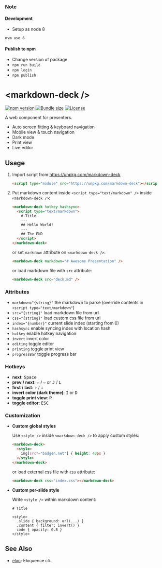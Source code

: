 ### Note

#### Development
* Setup as node 8
```
nvm use 8
```

#### Publish to npm
* Change version of package
* `npm run build`
* `npm login`
* `npm publish`

# &lt;markdown-deck />

[![npm version][npm-src]][npm-href]
[![Bundle size][bundlephobia-src]][bundlephobia-href]
[![License][license-src]][license-href]

A web component for presenters.

- Auto screen fitting & keyboard navigation
- Mobile view & touch navigation
- Dark mode
- Print view
- Live editor

## Usage

1. Import script from https://unpkg.com/markdown-deck

    ```html
    <script type="module" src="https://unpkg.com/markdown-deck"></script>
    ```

2. Put markdown content inside `<script type="text/markdown" />` inside `<markdown-deck />`:

    ```html
    <markdown-deck hotkey hashsync>
      <script type="text/markdown">
        # Title
        ---
        ## Hello World!
        ---
        ## The END
      </script>
    </markdown-deck>
    ```

    or set `markdown` attribute on `<markdown-deck />`:

    ```html
    <markdown-deck markdown="# Awesome Presentation" />
    ```

    or load markdown file with `src` attribute:

    ```html
    <markdown-deck src="deck.md" />
    ```

### Attributes

- `markdown="{string}"` the markdown to parse (override contents in `<script type="text/markdown"`)
- `src="{string}"` load markdown file from url
- `css="{string}"` load custom css file from url
- `index="{number}"` current slide index (starting from 0)
- `hashsync` enable syncing index with location hash
- `hotkey` enable hotkey navigation
- `invert` invert color
- `editing` toggle editor
- `printing` toggle print view
- `progressBar` toggle progress bar

### Hotkeys

- __next__: <kbd>Space</kbd>
- __prev / next__: <kbd>⇦</kbd> / <kbd>⇨</kbd> or <kbd>J</kbd> / <kbd>L</kbd>
- __first / last__: <kbd>⇧</kbd> / <kbd>⇩</kbd>
- __invert color (dark theme)__: <kbd>I</kbd> or <kbd>D</kbd>
- __toggle print view__: <kbd>P</kbd>
- __toggle editor__: <kbd>ESC</kbd>

### Customization

- __Custom global styles__

    Use `<style />` inside `<markdown-deck />` to apply custom styles:

    ```html
    <markdown-deck>
      <style>
        img[src*="badgen.net"] { height: 40px }
      </style>
    </markdown-deck>
    ```

    or load external css file with `css` attribute:

    ```html
    <markdown-deck css="index.css"></markdown-deck>
    ```

- __Custom per-slide style__

    Write `<style />` within markdown content:

    ```
    # Title

    <style>
      .slide { background: url(...) }
      .content { filter: invert() }
      code { opacity: 0.8 }
    </style>
    ```

## See Also

- [eloc][eloc-href]: Eloquence cli.

[npm-src]: https://badgen.net/npm/v/markdown-deck
[npm-href]: https://www.npmjs.com/package/markdown-deck
[bundlephobia-src]: https://badgen.net/bundlephobia/min/markdown-deck
[bundlephobia-href]: https://bundlephobia.com/result?p=markdown-deck
[license-src]: https://badgen.net/badge/license/MIT
[license-href]: LICENSE.md
[eloc-href]: https://github.com/amio/eloc
